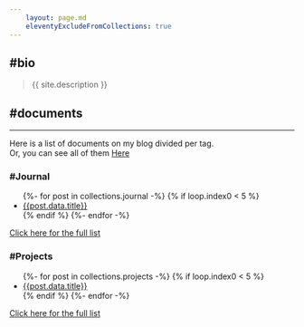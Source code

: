 ```yaml
---
    layout: page.md
    eleventyExcludeFromCollections: true
---
```


## #bio
> {{ site.description }}

## #documents
---
Here is a list of documents on my blog divided per tag. <br>
Or, you can see all of them [Here](http://localhost:8080/tags/all/)

### #Journal
<ul>
{%- for post in collections.journal -%}
    {% if loop.index0 < 5 %}
<li> <a href="{{ post.url }}">{{post.data.title}}</a> </li>
    {% endif %}
{%- endfor -%}
</ul>


[Click here for the full list](/tags/journal/)

### #Projects
<ul>
{%- for post in collections.projects -%}
    {% if loop.index0 < 5 %}
<li> <a href="{{ post.url }}">{{post.data.title}}</a> </li>
    {% endif %}
{%- endfor -%}
</ul>

[Click here for the full list](/tags/projects/)